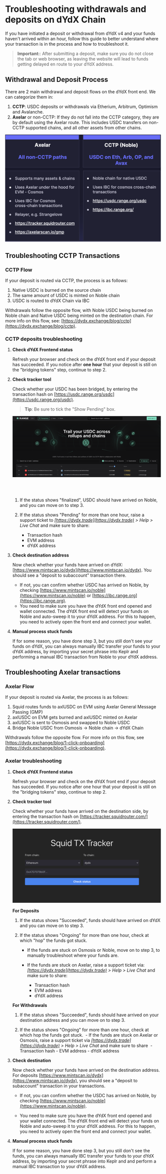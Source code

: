 # Troubleshooting withdrawals and deposits on dYdX Chain

If you have initiated a deposit or withdrawal from dYdX v4 and your funds haven't arrived within an hour, follow this guide to better understand where your transaction is in the process and how to troubleshoot it.

> **Important:**: After submitting a deposit, make sure you do not close the tab or web browser, as leaving the website will lead to funds getting delayed en route to your dYdX address.

## Withdrawal and Deposit Process

There are 2 main withdrawal and deposit flows on the dYdX front end.
We can categorize them in:

1. **CCTP**: USDC deposits or withdrawals via Etherium, Arbitrum, Optimism and Avalanche.
2. **Axelar** or non-CCTP: If they do not fall into the CCTP category, they are by default using the Axelar route. This includes USDC transfers on non-CCTP supported chains, and all other assets from other chains.

![Withdrawals & Deposit process](../../artifacts/how_to_troubleshoot_withdrawals_1.png)

## Troubleshooting CCTP Transactions

### CCTP Flow

If your deposit is routed via CCTP, the process is as follows:

1. Native USDC is burned on the source chain
2. The same amount of USDC is minted on Noble chain
3. USDC is routed to dYdX Chain via IBC

Withdrawals follow the opposite flow, with Noble USDC being burned on Noble chain and Native USDC being minted on the destination chain.
For more info on this flow, see: [https://dydx.exchange/blog/cctp](https://dydx.exchange/blog/cctp).

### CCTP deposits troubleshooting

1.  **Check dYdX Frontend status**

    Refresh your browser and check on the dYdX front end if your deposit has succeeded.
    If you notice after **one hour** that your deposit is still on the "bridging tokens" step, continue to step 2.
    ​

2.  **Check tracker tool**

    Check whether your USDC has been bridged, by entering the transaction hash on [https://usdc.range.org/usdc](https://usdc.range.org/usdc).

    > **Tip**: Be sure to tick the "Show Pending" box.

    ​![USDC.range](../../artifacts/how_to_troubleshoot_withdrawals_2.png)

    <br></br>

    1. If the status shows "finalized", USDC should have arrived on Noble, and you can move on to step 3.

    2. If the status shows "Pending" for more than one hour, raise a support ticket to _[https://dydx.trade](https://dydx.trade) > Help > Live Chat_ and make sure to share:
       - Transaction hash
       - EVM address
       - dYdX address

3.  **Check destination address**

    Now check whether your funds have arrived on dYdX: [https://www.mintscan.io/dydx](https://www.mintscan.io/dydx).
    You should see a "deposit to subaccount" transaction there.

    - If not, you can confirm whether USDC has arrived on Noble, by checking [https://www.mintscan.io/noble](https://www.mintscan.io/noble) or [https://ibc.range.org](https://ibc.range.org).
    - You need to make sure you have the dYdX front end opened and wallet connected. The dYdX front end will detect your funds on Noble and auto-sweep it to your dYdX address. For this to happen, you need to actively open the front end and connect your wallet.
      ​

4.  **Manual process stuck funds**

    If for some reason, you have done step 3, but you still don't see your funds on dYdX, you can always manually IBC transfer your funds to your dYdX address, by importing your secret phrase into Keplr and performing a manual IBC transaction from Noble to your dYdX address.

## Troubleshooting Axelar transactions

### Axelar Flow

If your deposit is routed via Axelar, the process is as follows:

1. Squid routes funds to axlUSDC on EVM using Axelar General Message Passing (GMP)
2. axlUSDC on EVM gets burned and axlUSDC minted on Axelar
3. axlUSDC is sent to Osmosis and swapped to Noble USDC
4. Bridge Noble USDC from Osmosis -> Noble chain -> dYdX Chain

Withdrawals follow the opposite flow.
For more info on this flow, see [https://dydx.exchange/blog/1-click-onboarding](https://dydx.exchange/blog/1-click-onboarding).

### Axelar troubleshooting

1. **Check dYdX Frontend status**

   Refresh your browser and check on the dYdX front end if your deposit has succeeded. If you notice after one hour that your deposit is still on the "bridging tokens" step, continue to step 2.
   ​

2. **Check tracker tool**

   Check whether your funds have arrived on the destination side, by entering the transaction hash on [https://tracker.squidrouter.com/](https://tracker.squidrouter.com/).

   ​![Squid Tracker tool](../../artifacts/how_to_troubleshoot_withdrawals_3.png)

   **For Deposits**

   1. If the status shows "Succeeded", funds should have arrived on dYdX and you can move on to step 3.

   2. If the status shows "Ongoing" for more than one hour, check at which "hop" the funds got stuck.
      ​

      - If the funds are stuck on Osmosis or Noble, move on to step 3, to manually troubleshoot where your funds are.

      - If the funds are stuck on Axelar, raise a support ticket via:
        _[https://dydx.trade](https://dydx.trade) > Help > Live Chat_ and make sure to share:
        ​
        - Transaction hash
        - EVM address
        - dYdX address

   **For Withdrawals**

   1. If the status shows "Succeeded", funds should have arrived on your destination address and you can move on to step 3.

   2. If the status shows "Ongoing" for more than one hour, check at which hop the funds got stuck.
      ​ - If the funds are stuck on Axelar or Osmosis, raise a support ticket via
      _[https://dydx.trade](https://dydx.trade) > Help > Live Chat_ and make sure to share
      ​ - Transaction hash - EVM address - dYdX address

3. **Check destination**

   Now check whether your funds have arrived on the destination address.
   For deposits [https://www.mintscan.io/dydx](https://www.mintscan.io/dydx), you should see a "deposit to subaccount" transaction in your transactions.
   ​

   - If not, you can confirm whether the USDC has arrived on Noble, by checking [https://www.mintscan.io/noble](https://www.mintscan.io/noble).

   - You need to make sure you have the dYdX front end opened and your wallet connected. The dYdX front end will detect your funds on Noble and auto-sweep it to your dYdX address. For this to happen, you need to actively open the front end and connect your wallet.
     ​

4. **Manual process stuck funds**

   If for some reason, you have done step 3, but you still don't see the funds, you can always manually IBC transfer your funds to your dYdX address, by importing your secret phrase into Keplr and and perform a manual IBC transaction to your dYdX address.
